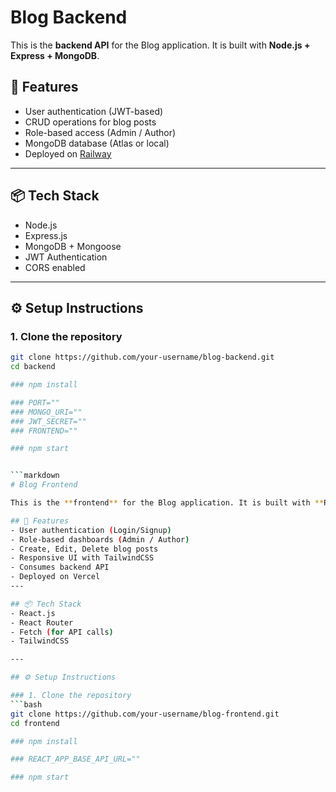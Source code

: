 # Blog Backend

This is the **backend API** for the Blog application. It is built with **Node.js + Express + MongoDB**.

## 🚀 Features
- User authentication (JWT-based)
- CRUD operations for blog posts
- Role-based access (Admin / Author)
- MongoDB database (Atlas or local)
- Deployed on [Railway](https://railway.app/)

---

## 📦 Tech Stack
- Node.js
- Express.js
- MongoDB + Mongoose
- JWT Authentication
- CORS enabled

---

## ⚙️ Setup Instructions

### 1. Clone the repository
```bash
git clone https://github.com/your-username/blog-backend.git
cd backend

### npm install

### PORT=""
### MONGO_URI=""
### JWT_SECRET=""
### FRONTEND=""

### npm start


```markdown
# Blog Frontend

This is the **frontend** for the Blog application. It is built with **React.js + TailwindCSS**.

## 🚀 Features
- User authentication (Login/Signup)
- Role-based dashboards (Admin / Author)
- Create, Edit, Delete blog posts
- Responsive UI with TailwindCSS
- Consumes backend API
- Deployed on Vercel
---

## 📦 Tech Stack
- React.js
- React Router
- Fetch (for API calls)
- TailwindCSS

---

## ⚙️ Setup Instructions

### 1. Clone the repository
```bash
git clone https://github.com/your-username/blog-frontend.git
cd frontend

### npm install

### REACT_APP_BASE_API_URL=""

### npm start
